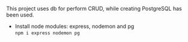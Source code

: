 <p>
  This project uses db for perform CRUD, while creating PostgreSQL has been used.
</p>
<ul>
  <li>Install node modules: express, nodemon and pg <br>
    <code>npm i express nodemon pg</code>
  </li>
</ul>
